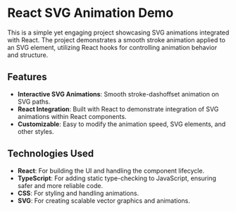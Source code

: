 # React SVG Animation Demo

This is a simple yet engaging project showcasing SVG animations integrated with React. The project demonstrates a smooth stroke animation applied to an SVG element, utilizing React hooks for controlling animation behavior and structure.

## Features

- **Interactive SVG Animations**: Smooth stroke-dashoffset animation on SVG paths.
- **React Integration**: Built with React to demonstrate integration of SVG animations within React components.
- **Customizable**: Easy to modify the animation speed, SVG elements, and other styles.

## Technologies Used

- **React**: For building the UI and handling the component lifecycle.
- **TypeScript**: For adding static type-checking to JavaScript, ensuring safer and more reliable code.
- **CSS**: For styling and handling animations.
- **SVG**: For creating scalable vector graphics and animations.
  
